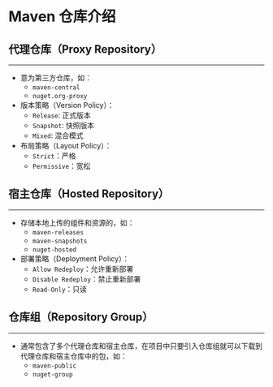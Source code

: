 # **Maven 仓库介绍**
## **代理仓库（Proxy Repository）**
---

- 意为第三方仓库，如：
    - `maven-central`
    - `nuget.org-proxy`
- 版本策略（Version Policy）：
    - `Release`: 正式版本
    - `Snapshot`: 快照版本
    - `Mixed`: 混合模式
- 布局策略（Layout Policy）：
    - `Strict`：严格
    - `Permissive`：宽松

## **宿主仓库（Hosted Repository）**
---

- 存储本地上传的组件和资源的，如：
    - `maven-releases`
    - `maven-snapshots`
    - `nuget-hosted`
- 部署策略（Deployment Policy）：
    - `Allow Redeploy`：允许重新部署
    - `Disable Redeploy`：禁止重新部署
    - `Read-Only`：只读

## **仓库组（Repository Group）**
---

- 通常包含了多个代理仓库和宿主仓库，在项目中只要引入仓库组就可以下载到代理仓库和宿主仓库中的包，如：
    - `maven-public`
    - `nuget-group`